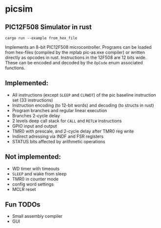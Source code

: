 # picsim
## PIC12F508 Simulator in rust

`cargo run --example from_hex_file`

Implements an 8-bit PIC12F508 microcontroller. Programs can be loaded from 
hex-files (compiled by the mplab pic-as.exe compiler) or written directly as opcodes in rust. 
Instructions in the 12F508 are 12 bits wide. These can be encoded and decoded by the `OpCode` enum
associated functions.

## Implemented:
* All instructions (except `SLEEP` and `CLRWDT`) of the pic baseline instruction set (33 instructions)
* Instruction encoding (to 12-bit words) and decoding (to structs in rust)
* Program branches and regular linear execution
* Branches 2-cycle delay
* 2 levels deep call stack for `CALL` and `RETLW` instructions
* GPIO input and output
* TMR0 with prescale, and 2-cycle delay after TMR0 reg write
* Indirect adressing via INDF and FSR registers
* STATUS bits affected by arithmetic operations

## Not implemented:
* WD timer with timeouts
* `SLEEP` and wake from sleep
* TMR0 in counter mode
* config word settings
* MCLR reset

## Fun TODOs
* Small assembly compiler
* GUI